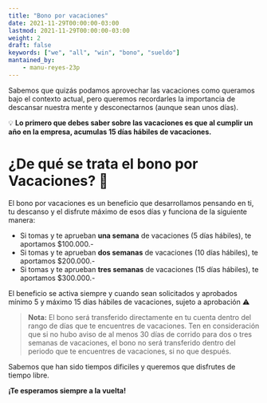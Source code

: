 ```yaml
---
title: "Bono por vacaciones"
date: 2021-11-29T00:00:00-03:00
lastmod: 2021-11-29T00:00:00-03:00
weight: 2
draft: false
keywords: ["we", "all", "win", "bono", "sueldo"]
mantained_by:
    - manu-reyes-23p
---
```


Sabemos que quizás podamos aprovechar las vacaciones como queramos bajo el contexto actual, pero queremos recordarles la importancia de descansar nuestra mente y desconectarnos (aunque sean unos días).

💡 **Lo primero que debes saber sobre las vacaciones es que al cumplir un año en la empresa, acumulas 15 días hábiles de vacaciones.**

# ¿De qué se trata el bono por Vacaciones? 🤑

El bono por vacaciones es un beneficio que desarrollamos pensando en ti, tu descanso y el disfrute máximo de esos días y funciona de la siguiente manera:

-   Si tomas y te aprueban **una semana** de vacaciones (5 días hábiles), te aportamos $100.000.-
-   Si tomas y te aprueban **dos semanas** de vacaciones (10 días hábiles), te aportamos $200.000.-
-   Si tomas y te aprueban **tres semanas** de vacaciones (15 días hábiles), te aportamos $300.000.-

El beneficio se activa siempre y cuando sean solicitados y aprobados mínimo 5 y máximo 15 días hábiles de vacaciones, sujeto a aprobación ⚠

> **Nota:** El bono será transferido directamente en tu cuenta dentro del rango de días que te encuentres de vacaciones.
> Ten en consideración que si no hubo aviso de al menos 30 días de corrido para dos o tres semanas de vacaciones, el bono no será transferido dentro del periodo que te encuentres de vacaciones, si no que después.

Sabemos que han sido tiempos dificiles y queremos que disfrutes de tiempo libre.

**¡Te esperamos siempre a la vuelta!**
